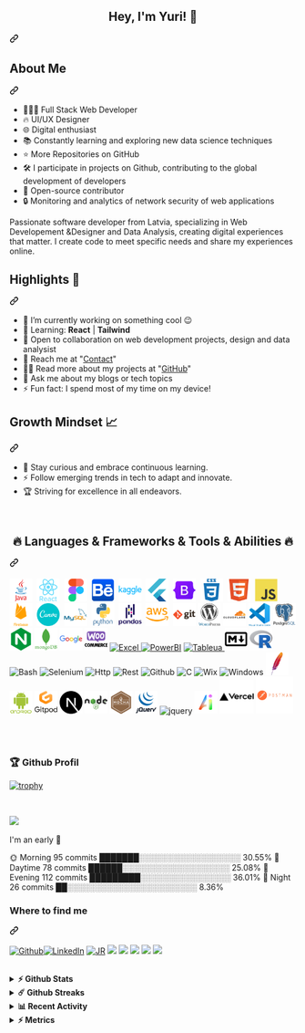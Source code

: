 <article class="markdown-body entry-content container-lg f5" itemprop="text"><div class="markdown-heading" dir="auto"><h1 align="center" class="heading-element" dir="auto">Hey, I'm Yuri! 👋</h1><a id="user-content-hey-im-vijay-" class="anchor" aria-label="Permalink: Hey, I'm Yuri! 👋" href="#hey-im-yuri-"><svg class="octicon octicon-link" viewBox="0 0 16 16" version="1.1" width="16" height="16" aria-hidden="true"><path d="m7.775 3.275 1.25-1.25a3.5 3.5 0 1 1 4.95 4.95l-2.5 2.5a3.5 3.5 0 0 1-4.95 0 .751.751 0 0 1 .018-1.042.751.751 0 0 1 1.042-.018 1.998 1.998 0 0 0 2.83 0l2.5-2.5a2.002 2.002 0 0 0-2.83-2.83l-1.25 1.25a.751.751 0 0 1-1.042-.018.751.751 0 0 1-.018-1.042Zm-4.69 9.64a1.998 1.998 0 0 0 2.83 0l1.25-1.25a.751.751 0 0 1 1.042.018.751.751 0 0 1 .018 1.042l-1.25 1.25a3.5 3.5 0 1 1-4.95-4.95l2.5-2.5a3.5 3.5 0 0 1 4.95 0 .751.751 0 0 1-.018 1.042.751.751 0 0 1-1.042.018 1.998 1.998 0 0 0-2.83 0l-2.5 2.5a1.998 1.998 0 0 0 0 2.83Z"></path></svg></a></div>
<div class="markdown-heading" dir="auto"><h2 class="heading-element" dir="auto">About Me</h2><a id="user-content-about-me" class="anchor" aria-label="Permalink: About Me" href="#about-me"><svg class="octicon octicon-link" viewBox="0 0 16 16" version="1.1" width="16" height="16" aria-hidden="true"><path d="m7.775 3.275 1.25-1.25a3.5 3.5 0 1 1 4.95 4.95l-2.5 2.5a3.5 3.5 0 0 1-4.95 0 .751.751 0 0 1 .018-1.042.751.751 0 0 1 1.042-.018 1.998 1.998 0 0 0 2.83 0l2.5-2.5a2.002 2.002 0 0 0-2.83-2.83l-1.25 1.25a.751.751 0 0 1-1.042-.018.751.751 0 0 1-.018-1.042Zm-4.69 9.64a1.998 1.998 0 0 0 2.83 0l1.25-1.25a.751.751 0 0 1 1.042.018.751.751 0 0 1 .018 1.042l-1.25 1.25a3.5 3.5 0 1 1-4.95-4.95l2.5-2.5a3.5 3.5 0 0 1 4.95 0 .751.751 0 0 1-.018 1.042.751.751 0 0 1-1.042.018 1.998 1.998 0 0 0-2.83 0l-2.5 2.5a1.998 1.998 0 0 0 0 2.83Z"></path></svg></a></div>
<ul dir="auto">
<li>🧑🏻‍💻 Full Stack Web Developer</li>
<li>🔥 UI/UX Designer</li>
<li>🌐 Digital enthusiast</li>
<li>📚 Constantly learning and exploring new data science techniques</li>
<li>⭐ More Repositories on GitHub</li>
<li>🛠️ I participate in projects on Github, contributing to the global development of developers</li>
<li>🚀 Open-source contributor</li>
<li>🔒 Monitoring and analytics of network security of web applications</li>
</ul>
<p dir="auto">Passionate software developer from Latvia, specializing in Web Developement &Designer and Data Analysis, creating digital experiences that matter. I create code to meet specific needs and share my experiences online.</p>
<div class="markdown-heading" dir="auto"><h2 class="heading-element" dir="auto">Highlights 🌟</h2><a id="user-content-highlights-" class="anchor" aria-label="Permalink: Highlights 🌟" href="#highlights-"><svg class="octicon octicon-link" viewBox="0 0 16 16" version="1.1" width="16" height="16" aria-hidden="true"><path d="m7.775 3.275 1.25-1.25a3.5 3.5 0 1 1 4.95 4.95l-2.5 2.5a3.5 3.5 0 0 1-4.95 0 .751.751 0 0 1 .018-1.042.751.751 0 0 1 1.042-.018 1.998 1.998 0 0 0 2.83 0l2.5-2.5a2.002 2.002 0 0 0-2.83-2.83l-1.25 1.25a.751.751 0 0 1-1.042-.018.751.751 0 0 1-.018-1.042Zm-4.69 9.64a1.998 1.998 0 0 0 2.83 0l1.25-1.25a.751.751 0 0 1 1.042.018.751.751 0 0 1 .018 1.042l-1.25 1.25a3.5 3.5 0 1 1-4.95-4.95l2.5-2.5a3.5 3.5 0 0 1 4.95 0 .751.751 0 0 1-.018 1.042.751.751 0 0 1-1.042.018 1.998 1.998 0 0 0-2.83 0l-2.5 2.5a1.998 1.998 0 0 0 0 2.83Z"></path></svg></a></div>
<ul dir="auto">
<li>🔭 I’m currently working on something cool 😉</li>
<li>🌱 Learning: <strong>React</strong> | <strong>Tailwind</strong></li>
<li>👯 Open to collaboration on web development projects, design and data analysist</li>
<li>📧 Reach me at "<a href="https://goo.su/6ZI8Rg">Contact</a>"</li>
<li>👨‍💻 Read more about my projects at "<a href="https://github.com/mscbuild">GitHub</a>"</li>
<li>💬 Ask me about my blogs or tech topics</li>
<li>⚡  Fun fact: I spend most of my time on my device!</li>
</ul>
 <div class="markdown-heading" dir="auto"><h2 class="heading-element" dir="auto">Growth Mindset 📈</h2><a id="user-content-about-me" class="anchor" aria-label="Permalink: About Me" href="#about-me"><svg class="octicon octicon-link" viewBox="0 0 16 16" version="1.1" width="16" height="16" aria-hidden="true"><path d="m7.775 3.275 1.25-1.25a3.5 3.5 0 1 1 4.95 4.95l-2.5 2.5a3.5 3.5 0 0 1-4.95 0 .751.751 0 0 1 .018-1.042.751.751 0 0 1 1.042-.018 1.998 1.998 0 0 0 2.83 0l2.5-2.5a2.002 2.002 0 0 0-2.83-2.83l-1.25 1.25a.751.751 0 0 1-1.042-.018.751.751 0 0 1-.018-1.042Zm-4.69 9.64a1.998 1.998 0 0 0 2.83 0l1.25-1.25a.751.751 0 0 1 1.042.018.751.751 0 0 1 .018 1.042l-1.25 1.25a3.5 3.5 0 1 1-4.95-4.95l2.5-2.5a3.5 3.5 0 0 1 4.95 0 .751.751 0 0 1-.018 1.042.751.751 0 0 1-1.042.018 1.998 1.998 0 0 0-2.83 0l-2.5 2.5a1.998 1.998 0 0 0 0 2.83Z"></path></svg></a></div>
 <ul dir="auto">
<li>🎡 Stay curious and embrace continuous learning.</li>
<li>⚡️ Follow emerging trends in tech to adapt and innovate.</li>
<li>🏆 Striving for excellence in all endeavors.</li> 
</ul>
 <br>
 <div class="markdown-heading" dir="auto"><h2 align="center" class="heading-element" dir="auto">🔥 Languages &amp; Frameworks &amp; Tools &amp; Abilities 🔥</h2><a id="user-content--languages--frameworks--tools--abilities-" class="anchor" aria-label="Permalink: 🔥 Languages &amp; Frameworks &amp; Tools &amp; Abilities 🔥" href="#-languages--frameworks--tools--abilities-"><svg class="octicon octicon-link" viewBox="0 0 16 16" version="1.1" width="16" height="16" aria-hidden="true"><path d="m7.775 3.275 1.25-1.25a3.5 3.5 0 1 1 4.95 4.95l-2.5 2.5a3.5 3.5 0 0 1-4.95 0 .751.751 0 0 1 .018-1.042.751.751 0 0 1 1.042-.018 1.998 1.998 0 0 0 2.83 0l2.5-2.5a2.002 2.002 0 0 0-2.83-2.83l-1.25 1.25a.751.751 0 0 1-1.042-.018.751.751 0 0 1-.018-1.042Zm-4.69 9.64a1.998 1.998 0 0 0 2.83 0l1.25-1.25a.751.751 0 0 1 1.042.018.751.751 0 0 1 .018 1.042l-1.25 1.25a3.5 3.5 0 1 1-4.95-4.95l2.5-2.5a3.5 3.5 0 0 1 4.95 0 .751.751 0 0 1-.018 1.042.751.751 0 0 1-1.042.018 1.998 1.998 0 0 0-2.83 0l-2.5 2.5a1.998 1.998 0 0 0 0 2.83Z"></path></svg></a></div>
 <br>
<div>
  <img src="https://github.com/devicons/devicon/blob/master/icons/java/java-original-wordmark.svg" title="Java" alt="Java" width="40" height="40"/>&nbsp;
  <img src="https://github.com/devicons/devicon/blob/master/icons/react/react-original-wordmark.svg" title="React" alt="React" width="40" height="40"/>&nbsp;
  <img src="https://github.com/devicons/devicon/blob/master/icons/figma/figma-original.svg " title="Figma" alt="Figma" width="40" height="40"/>&nbsp;
  <img src="https://github.com/devicons/devicon/blob/master/icons/behance/behance-original.svg" title="Behance" alt="Behance" width="40" height="40"/>&nbsp;
  <img src="https://github.com/devicons/devicon/blob/master/icons/kaggle/kaggle-original-wordmark.svg" title="Kaggle" alt="Kaggle" width="40" height="40"/>&nbsp;
  <img src="https://github.com/devicons/devicon/blob/master/icons/flutter/flutter-original.svg" title="Flutter" alt="Flutter" width="40" height="40"/>&nbsp;
  <img src="https://github.com/devicons/devicon/blob/master/icons/bootstrap/bootstrap-original.svg" title="Bootsrap" alt="Redux " width="40" height="40"/>&nbsp;
  <img src="https://github.com/devicons/devicon/blob/master/icons/css3/css3-plain-wordmark.svg"  title="CSS3" alt="CSS" width="40" height="40"/>&nbsp;
  <img src="https://github.com/devicons/devicon/blob/master/icons/html5/html5-original.svg" title="HTML5" alt="HTML" width="40" height="40"/>&nbsp;
  <img src="https://github.com/devicons/devicon/blob/master/icons/javascript/javascript-original.svg" title="JavaScript" alt="JavaScript" width="40" height="40"/>&nbsp;
  <img src="https://github.com/devicons/devicon/blob/master/icons/firebase/firebase-plain-wordmark.svg" title="Firebase" alt="Firebase" width="40" height="40"/>&nbsp;
  <img src="https://github.com/devicons/devicon/blob/master/icons/canva/canva-original.svg" title="Canva"  alt="Canva" width="40" height="40"/>&nbsp;
  <img src="https://github.com/devicons/devicon/blob/master/icons/mysql/mysql-original-wordmark.svg" title="MySQL"  alt="MySQL" width="40" height="40"/>&nbsp;
  <img src="https://github.com/devicons/devicon/blob/master/icons/python/python-original-wordmark.svg" title="Python" alt="Python" width="40" height="40"/>&nbsp;
 <img src="https://github.com/devicons/devicon/blob/master/icons/pandas/pandas-original-wordmark.svg" title="Pandas" alt="Pandas" width="40" height="40"/>&nbsp;
  <img src="https://github.com/devicons/devicon/blob/master/icons/amazonwebservices/amazonwebservices-plain-wordmark.svg" title="AWS" alt="AWS" width="40" height="40"/>&nbsp;
  <img src="https://github.com/devicons/devicon/blob/master/icons/git/git-original-wordmark.svg" title="Git" **alt="Git" width="40" height="40"/>
  <img src="https://github.com/devicons/devicon/blob/master/icons/wordpress/wordpress-original.svg" title="Wordpress" **alt="Git" width="40" height="40"/>
 <img src="https://github.com/devicons/devicon/blob/master/icons/cloudflare/cloudflare-original-wordmark.svg" title="cloudflare" **alt="cloudflare" width="40" height="40"/>
 <img src="https://github.com/devicons/devicon/blob/master/icons/vscode/vscode-original-wordmark.svg" title="Vscode" **alt="Vscode" width="40" height="40"/>
  <img src="https://github.com/devicons/devicon/blob/master/icons/postgresql/postgresql-original-wordmark.svg" title="Postgresql" **alt="Postgresql" width="40" height="40"/>
   <img src="https://github.com/devicons/devicon/blob/master/icons/nginx/nginx-original.svg" title="Nginx" **alt="Nginx" width="40" height="40"/>
   <img src="https://github.com/devicons/devicon/blob/master/icons/mongodb/mongodb-plain-wordmark.svg" title="Mongodb" **alt="Mongodb" width="40" height="40"/>
 <img src="https://github.com/devicons/devicon/blob/master/icons/google/google-original-wordmark.svg" title="google" **alt="google" width="40" height="40"/>
 <img src="https://github.com/devicons/devicon/blob/master/icons/woocommerce/woocommerce-original-wordmark.svg" title="Woocommerce" **alt="Woocommerce" width="40" height="40"/>
 <a href="https://www.microsoft.com/en-in/microsoft-365/excel" rel="nofollow"> <img src="https://camo.githubusercontent.com/d0dd578e623c24f72c1d4857dd927428729cd326cfc7532523ee3e5eae20fbd4/68747470733a2f2f7374617469632e7665637465657a792e636f6d2f73797374656d2f7265736f75726365732f70726576696577732f3032322f3130312f3033302f6f726967696e616c2f6d6963726f736f66742d657863656c2d6c6f676f2d7472616e73706172656e742d667265652d706e672e706e67" title="Excel" alt="Excel" width="40" height="40" data-canonical-src="https://static.vecteezy.com/system/resources/previews/022/101/030/original/microsoft-excel-logo-transparent-free-png.png" style="max-width: 100%;"> </a>
 <a target="_blank" rel="noopener noreferrer nofollow" href="https://camo.githubusercontent.com/22d93c139ac0551a09b0776e2b7557dceac5a2a44e8c2a1653526c6ce773b2ad/68747470733a2f2f6c6f676f686973746f72792e6e65742f77702d636f6e74656e742f75706c6f6164732f323032332f30352f506f7765722d42492d53796d626f6c2e706e67"><img src="https://camo.githubusercontent.com/22d93c139ac0551a09b0776e2b7557dceac5a2a44e8c2a1653526c6ce773b2ad/68747470733a2f2f6c6f676f686973746f72792e6e65742f77702d636f6e74656e742f75706c6f6164732f323032332f30352f506f7765722d42492d53796d626f6c2e706e67"  title="PowerBI" alt="PowerBI" width="60" height="40" data-canonical-src="https://logohistory.net/wp-content/uploads/2023/05/Power-BI-Symbol.png" style="max-width: 100%;"></a> 
<a href="https://www.tableau.com/" rel="nofollow"> <img src="https://camo.githubusercontent.com/8f28f284f40a479b15f2d37475ac25d428a5c0f625249e33a56837e32777f10a/68747470733a2f2f6c6f676f732d776f726c642e6e65742f77702d636f6e74656e742f75706c6f6164732f323032312f31302f5461626c6561752d456d626c656d2e706e67" title="Tableua" alt="Tableua" width="50" height="40" data-canonical-src="https://logos-world.net/wp-content/uploads/2021/10/Tableau-Emblem.png" style="max-width: 100%;"> </a>
 <img src="https://github.com/devicons/devicon/blob/master/icons/markdown/markdown-original.svg" title="Markdown" alt="Markdown" width="40" height="40"/>
 <img src="https://github.com/devicons/devicon/blob/master/icons/r/r-original.svg" title="Rstudio" alt="Rstudio" width="40" height="40"/>
  <img src="https://raw.githubusercontent.com/marwin1991/profile-technology-icons/refs/heads/main/icons/bash.png" title="Bash" alt="Bash" width="40" height="40"/>
 <img src="https://raw.githubusercontent.com/marwin1991/profile-technology-icons/refs/heads/main/icons/selenium.png" title="Selenium" alt="Selenium" width="40" height="40"/>
  <img src="https://raw.githubusercontent.com/marwin1991/profile-technology-icons/refs/heads/main/icons/http.png" title="Http" alt="Http" width="40" height="40"/>
  <img src="https://raw.githubusercontent.com/marwin1991/profile-technology-icons/refs/heads/main/icons/rest.png" title="Rest" alt="Rest" width="40" height="40"/>
 <img src="https://raw.githubusercontent.com/marwin1991/profile-technology-icons/refs/heads/main/icons/github.png" title="Github" alt="Github" width="40" height="40"/>
  <img src="https://raw.githubusercontent.com/marwin1991/profile-technology-icons/refs/heads/main/icons/c%23.png" title="C" alt="C" width="40" height="40"/>
 <img src="https://raw.githubusercontent.com/marwin1991/profile-technology-icons/refs/heads/main/icons/wix.png" title="Wix" alt="Wix" width="40" height="40"/>
 <img src="https://raw.githubusercontent.com/marwin1991/profile-technology-icons/refs/heads/main/icons/windows.png" title="Windows" alt="Windows" width="40" height="40"/>
 <img src="https://github.com/devicons/devicon/blob/master/icons/apache/apache-original.svg" title="Apache" alt="Apache" width="40" height="40"/>
  <img src="https://github.com/devicons/devicon/blob/master/icons/android/android-plain-wordmark.svg" title="Android" alt="Android" width="40" height="40"/>
  <img src="https://github.com/devicons/devicon/blob/master/icons/gitpod/gitpod-original-wordmark.svg" title="Gitpod" alt="Gitpod" width="40" height="40"/>
  <img src="https://github.com/devicons/devicon/blob/master/icons/nextjs/nextjs-plain.svg" title="Next" alt="Next" width="40" height="40"/>
 <img src="https://github.com/devicons/devicon/blob/master/icons/nodejs/nodejs-original-wordmark.svg" title="Node" alt="Node" width="40" height="40"/>
   <img src="https://github.com/devicons/devicon/blob/master/icons/mocha/mocha-original.svg " title="Mocha" alt="Mocha" width="40" height="40"/>
  <img src="https://github.com/devicons/devicon/blob/master/icons/jquery/jquery-original-wordmark.svg" title="jquery" alt="jquery" width="40" height="40"/>
 <img src="https://upload.wikimedia.org/wikipedia/commons/e/ee/.NET_Core_Logo.svg" title="jquery" alt="jquery" width="40" height="40"/>
  <img src="https://github.com/posymusic/aicon/blob/main/AI%20icon%20v1.0%20colored.png" title="AI" alt="AI" width="40" height="40"/>
 <img src="https://github.com/devicons/devicon/blob/master/icons/vercel/vercel-original-wordmark.svg" title="Vercel" alt="Vercel" width="60" height="60"/>
 <img src="https://github.com/devicons/devicon/blob/master/icons/postman/postman-original-wordmark.svg" title="Postman" alt="Postman" width="65" height="65"/>
 
 
</div>
<br> 
 

<a target="_blank" rel="noopener noreferrer nofollow" href="https://camo.githubusercontent.com/2722992d519a722218f896d5f5231d49f337aaff4514e78bd59ac935334e916a/68747470733a2f2f692e696d6775722e636f6d2f77617856496d762e706e67"><img src="https://camo.githubusercontent.com/2722992d519a722218f896d5f5231d49f337aaff4514e78bd59ac935334e916a/68747470733a2f2f692e696d6775722e636f6d2f77617856496d762e706e67" alt="" data-canonical-src="https://i.imgur.com/waxVImv.png" style="max-width: 100%;"></a>
<br>

### 🏆  Github Profil  

 
[![trophy](https://github-trophies.vercel.app/?username=mscbuild)](https://github.com/mscbuild/github-trophies)

<br>

![](https://komarev.com/ghpvc/?username=mscbuild) 

I'm an early 🐤

🌞 Morning    95 commits     ███████░░░░░░░░░░░░░░░░░░   30.55% 
🌆 Daytime    78 commits     ██████░░░░░░░░░░░░░░░░░░░   25.08% 
🌃 Evening    112 commits    █████████░░░░░░░░░░░░░░░░   36.01% 
🌙 Night      26 commits     ██░░░░░░░░░░░░░░░░░░░░░░░   8.36%

<div class="markdown-heading" dir="auto"><h3 class="heading-element" dir="auto">Where to find me</h3><a id="user-content-where-to-find-me" class="anchor" aria-label="Permalink: Where to find me" href="#where-to-find-me"><svg class="octicon octicon-link" viewBox="0 0 16 16" version="1.1" width="16" height="16" aria-hidden="true"><path d="m7.775 3.275 1.25-1.25a3.5 3.5 0 1 1 4.95 4.95l-2.5 2.5a3.5 3.5 0 0 1-4.95 0 .751.751 0 0 1 .018-1.042.751.751 0 0 1 1.042-.018 1.998 1.998 0 0 0 2.83 0l2.5-2.5a2.002 2.002 0 0 0-2.83-2.83l-1.25 1.25a.751.751 0 0 1-1.042-.018.751.751 0 0 1-.018-1.042Zm-4.69 9.64a1.998 1.998 0 0 0 2.83 0l1.25-1.25a.751.751 0 0 1 1.042.018.751.751 0 0 1 .018 1.042l-1.25 1.25a3.5 3.5 0 1 1-4.95-4.95l2.5-2.5a3.5 3.5 0 0 1 4.95 0 .751.751 0 0 1-.018 1.042.751.751 0 0 1-1.042.018 1.998 1.998 0 0 0-2.83 0l-2.5 2.5a1.998 1.998 0 0 0 0 2.83Z"></path></svg></a></div>
<p dir="auto"><a href="https://github.com/mscbuild"><img alt="Github" src="https://camo.githubusercontent.com/9c137a831035de366198774c3260403fa2415d06ad2153a30098022f2c4249a9/68747470733a2f2f696d672e736869656c64732e696f2f62616467652f4769744875622d2532333132313030452e7376673f267374796c653d666f722d7468652d6261646765266c6f676f3d476974687562266c6f676f436f6c6f723d7768697465" data-canonical-src="https://img.shields.io/badge/GitHub-%2312100E.svg?&amp;style=for-the-badge&amp;logo=Github&amp;logoColor=white" style="max-width: 100%;"></a><a href="https://www.linkedin.com/in/jurijsrck" rel="nofollow"><img alt="LinkedIn" src="https://camo.githubusercontent.com/d90c501c7f68295cfcab6a68b761ba5b1101292b8ac9895eaeca253df2e53eb3/68747470733a2f2f696d672e736869656c64732e696f2f62616467652f6c696e6b6564696e2d2532333030373742352e7376673f267374796c653d666f722d7468652d6261646765266c6f676f3d6c696e6b6564696e266c6f676f436f6c6f723d7768697465" data-canonical-src="https://img.shields.io/badge/linkedin-%230077B5.svg?&amp;style=for-the-badge&amp;logo=linkedin&amp;logoColor=white" style="max-width: 100%;"></a>  
<a href="https://www.kaggle.com/jurijsruko" rel="nofollow"><img src="https://camo.githubusercontent.com/470729f6bba5eb354e23611c0a0b82cc298d9eb8e34ea68119f74cf15b1125cd/68747470733a2f2f696d672e736869656c64732e696f2f62616467652f4b4147474c452d3230424546463f267374796c653d666f722d7468652d6261646765266c6f676f3d6b6167676c65266c6f676f436f6c6f723d7768697465" alt="JR" data-canonical-src="https://img.shields.io/badge/KAGGLE-20BEFF?&amp;style=for-the-badge&amp;logo=kaggle&amp;logoColor=white" style="max-width: 100%;"></a>
 <a href="https://codepen.io/jrck" rel="nofollow"><img 
src="https://img.shields.io/badge/Codepen-000000?style=for-the-badge&logo=codepen&logoColor=white" style="max-width: 100%;"></a>
<a href="https://public.tableau.com/app/profile/jurijsrck/vizzes" rel="nofollow"><img 
 src="https://img.shields.io/badge/Tableau-E97627?style=for-the-badge&logo=Tableau&logoColor=white"   style="max-width: 100%;"></a>
<a href="https://www.hackerrank.com/profile/arrmagedon55" rel="nofollow"><img 
 src="https://img.shields.io/badge/-Hackerrank-2EC866?style=for-the-badge&logo=HackerRank&logoColor=white" style="max-width: 100%;"></a>
 <a href="https://behance.net/bitkoins" rel="nofollow"><img 
src="https://img.shields.io/badge/-Behance-blue?style=for-the-badge&logo=behance&logoColor=white" style="max-width: 100%;"></a>
 <a href="https://signal.org" rel="nofollow"><img 
src="https://img.shields.io/badge/Signal-3A76F0?style=for-the-badge&logo=signal&logoColor=white" style="max-width: 100%;"></a>
  </p>
<a target="_blank" rel="noopener noreferrer nofollow" href="https://camo.githubusercontent.com/2722992d519a722218f896d5f5231d49f337aaff4514e78bd59ac935334e916a/68747470733a2f2f692e696d6775722e636f6d2f77617856496d762e706e67"><img src="https://camo.githubusercontent.com/2722992d519a722218f896d5f5231d49f337aaff4514e78bd59ac935334e916a/68747470733a2f2f692e696d6775722e636f6d2f77617856496d762e706e67" alt="" data-canonical-src="https://i.imgur.com/waxVImv.png" style="max-width: 100%;"></a>
<details>
<summary><b>⚡ Github Stats</b></summary>
<img src="https://github-readme-stats.vercel.app/api?username=mscbuild&theme=default&show_icons=true&hide_border=true&count_private=true" alt="mscbuild's GitHub Stats" />
<img src="https://github-readme-stats.vercel.app/api/top-langs/?username=mscbuild&theme=default&show_icons=true&hide_border=true&layout=compact" alt="mscbuild's Top Languages" />
</details>
<details> 
<summary><b>☄️ Github Streaks</b></summary>
 <img src="https://github-readme-streak-stats.herokuapp.com?user=mscbuild&hide_border=%D0%9B%D0%9E%D0%96%D0%AC&short_numbers=%D0%9B%D0%9E%D0%96%D0%AC" alt="GitHub Streak" /></a> 
 </details>
 <details> 
<summary><b>📊 Recent Activity</b></summary>
  <br>
  <!--START_SECTION:activity-->
 <li>🎉 Merged PR "<a href="https://github.com/mscbuild">#5590</a>"</li> 
 <li>🚦 Availability Check"<a href="https://github.com/mscbuild">#6986🟢</a>"</li>
 <li>🔒 Monitoring "<a href="#">75 %</a>"</li>
 <li>⭐ Starred "<a href="https://github.com/mscbuild/e-learning-free-courses/">e-learning-free-courses</a>"</li>
 <li>📦 "<a href="#"> Used 292.3 kB in GitHub's Storage</a>"</li>
 <li>⬆️ Pushed 1 commit(s)"<a href="https://github.com/mscbuild">#8935</a>"</li>
 <li>🗣 Commented on"<a href="https://github.com/mscbuild">#5689</a>"</li>
 <li>❗️ Closed issue"<a href="https://github.com/mscbuild">#6784</a>"</li>
  <!--END_SECTION:activity-->
 </details> 
 <details> 
<summary><b>⚡ Metrics</b></summary>
   <img src="https://camo.githubusercontent.com/a8202dfc8678c0758a92619f87331d3a1e5d929485f95083b8a0b0f3835ac0bf/68747470733a2f2f63646e2e6a7364656c6976722e6e65742f67682f73756e3032323553554e2f73756e3032323553554e2f6769746875622d6d6574726963732f7265616374696f6e732e737667" alt="GitHub Metrics" /></a> 
</details>
<!---
mscbuild/mscbuild is a ✨ special ✨ repository because its `README.md` (this file) appears on your GitHub profile.
You can click the Preview link to take a look at your changes.
--->
 
